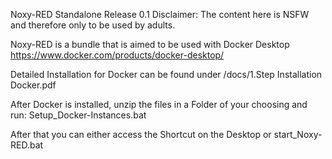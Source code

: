 Noxy-RED Standalone Release 0.1
Disclaimer: The content here is NSFW and therefore only to be used by adults.

Noxy-RED is a bundle that is aimed to be used with Docker Desktop
https://www.docker.com/products/docker-desktop/

Detailed Installation for Docker can be found under /docs/1.Step Installation Docker.pdf

After Docker is installed, unzip the files in a Folder of your choosing and run:
Setup_Docker-Instances.bat

After that you can either access the Shortcut on the Desktop or start_Noxy-RED.bat
